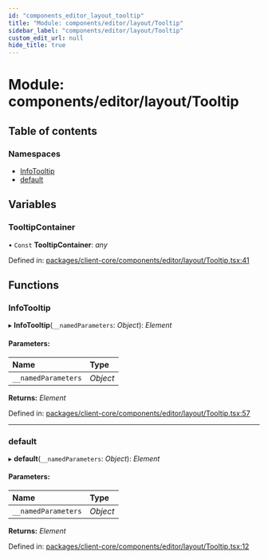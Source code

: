 ```yaml
---
id: "components_editor_layout_tooltip"
title: "Module: components/editor/layout/Tooltip"
sidebar_label: "components/editor/layout/Tooltip"
custom_edit_url: null
hide_title: true
---
```


# Module: components/editor/layout/Tooltip

## Table of contents

### Namespaces

- [InfoTooltip](components_editor_layout_tooltip.infotooltip.md)
- [default](components_editor_layout_tooltip.default.md)

## Variables

### TooltipContainer

• `Const` **TooltipContainer**: *any*

Defined in: [packages/client-core/components/editor/layout/Tooltip.tsx:41](https://github.com/xr3ngine/xr3ngine/blob/66a84a950/packages/client-core/components/editor/layout/Tooltip.tsx#L41)

## Functions

### InfoTooltip

▸ **InfoTooltip**(`__namedParameters`: *Object*): *Element*

#### Parameters:

Name | Type |
:------ | :------ |
`__namedParameters` | *Object* |

**Returns:** *Element*

Defined in: [packages/client-core/components/editor/layout/Tooltip.tsx:57](https://github.com/xr3ngine/xr3ngine/blob/66a84a950/packages/client-core/components/editor/layout/Tooltip.tsx#L57)

___

### default

▸ **default**(`__namedParameters`: *Object*): *Element*

#### Parameters:

Name | Type |
:------ | :------ |
`__namedParameters` | *Object* |

**Returns:** *Element*

Defined in: [packages/client-core/components/editor/layout/Tooltip.tsx:12](https://github.com/xr3ngine/xr3ngine/blob/66a84a950/packages/client-core/components/editor/layout/Tooltip.tsx#L12)
